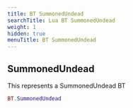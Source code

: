 ```yaml
---
title: BT SummonedUndead
searchTitle: Lua BT SummonedUndead
weight: 1
hidden: true
menuTitle: BT SummonedUndead
---
```

## SummonedUndead

This represents a SummonedUndead BT
```lua
BT.SummonedUndead
```